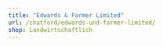 ```yaml
---
title: "Edwards & Farmer Limited"
url: /chatford/edwards-und-farmer-limited/
shop: Landwirtschaftlich
---
```

